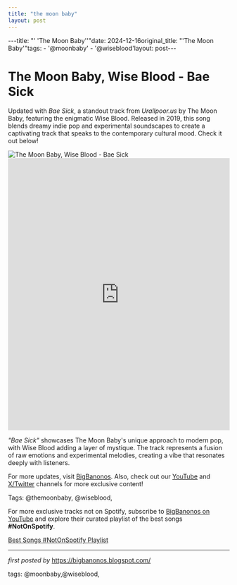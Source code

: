 ```yaml
---
title: "the moon baby"
layout: post
---
```

---title: "' 'The Moon Baby''"date: 2024-12-16original_title: "'The Moon Baby'"tags:  - '@moonbaby'  - '@wiseblood'layout: post---<!-- Title of the Post --><h1 >The Moon Baby, Wise Blood - Bae Sick</h1> <!-- Introductory Text --><p >Updated with *Bae Sick*, a standout track from *Urallpoor.us* by The Moon Baby, featuring the enigmatic Wise Blood. Released in 2019, this song blends dreamy indie pop and experimental soundscapes to create a captivating track that speaks to the contemporary cultural mood. Check it out below!</p> <!-- Featured Image --><div > <img src="https://i.scdn.co/image/ab67616d00001e02412cce08847500f2510a090d" alt="The Moon Baby, Wise Blood - Bae Sick" /></div> <!-- YouTube Video Embed --><div > <iframe width="100%" height="617" src="https://www.youtube.com/embed/-XlGWaw_7vs" title="Bae Sick" frameborder="0" allow="accelerometer; autoplay; clipboard-write; encrypted-media; gyroscope; picture-in-picture; web-share" referrerpolicy="strict-origin-when-cross-origin" allowfullscreen></iframe></div> <!-- Song Information --><div > <p><em>"Bae Sick"</em> showcases The Moon Baby's unique approach to modern pop, with Wise Blood adding a layer of mystique. The track represents a fusion of raw emotions and experimental melodies, creating a vibe that resonates deeply with listeners.</p></div> <!-- Footer Links --><div > <p>For more updates, visit <a href="https://bigbanonos.blogspot.com/" target="_blank">BigBanonos</a>. Also, check out our <a href="https://www.youtube.com/@BigBanonos" target="_blank">YouTube</a> and <a href="https://x.com/bigbanonos" target="_blank">X/Twitter</a> channels for more exclusive content!</p></div> <!-- Tags --><p >Tags: @themoonbaby, @wiseblood,</p><!--Subscribe and Playlist Links--><div>    <p>For more exclusive tracks not on Spotify, subscribe to <a href="https://www.youtube.com/@BigBanonos" target="_blank">BigBanonos on YouTube</a> and explore their curated playlist of the best songs <strong>#NotOnSpotify</strong>.</p>    <p><a href="https://www.youtube.com/playlist?list=PLtuNtuTatqI0kFahUCbtbfenC_ET5O_tr" target="_blank">Best Songs #NotOnSpotify Playlist<br /></a></p></div><hr /><p><em>first posted by</em> <a href="https://bigbanonos.blogspot.com/" rel="noopener" target="_new">https://bigbanonos.blogspot.com/</a></p><p>tags: @moonbaby,@wiseblood,</p>